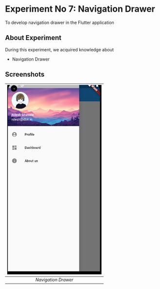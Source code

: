 # Experiment No 7: Navigation Drawer

To develop navigation drawer in the Flutter application

## About Experiment

During this experiment, we acquired knowledge about
* Navigation Drawer

## Screenshots

|![plot](./assets/screenshots/screenshot_1.png?raw=true) |
|:--:|
| *Navigation Drawer* |